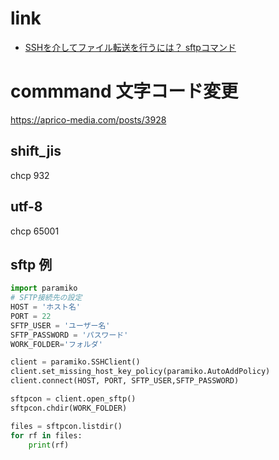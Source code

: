 # link
- [SSHを介してファイル転送を行うには？ sftpコマンド](https://atmarkit.itmedia.co.jp/ait/articles/1505/20/news004.html#:~:text=%E3%81%99%E3%82%8B%E3%81%AB%E3%81%AF%EF%BC%9F-,sftp%E3%82%B3%E3%83%9E%E3%83%B3%E3%83%89%E3%81%AE%E6%A6%82%E8%A6%81,%E6%80%A7%E3%81%8C%E7%A2%BA%E4%BF%9D%E3%81%95%E3%82%8C%E3%81%BE%E3%81%99%E3%80%82)

# commmand 文字コード変更
https://aprico-media.com/posts/3928

## shift_jis
 chcp 932
## utf-8
 chcp 65001

## sftp 例
```python
import paramiko
# SFTP接続先の設定
HOST = 'ホスト名'
PORT = 22
SFTP_USER = 'ユーザー名'
SFTP_PASSWORD = 'パスワード'
WORK_FOLDER='フォルダ'

client = paramiko.SSHClient()
client.set_missing_host_key_policy(paramiko.AutoAddPolicy)
client.connect(HOST, PORT, SFTP_USER,SFTP_PASSWORD)

sftpcon = client.open_sftp()
sftpcon.chdir(WORK_FOLDER)

files = sftpcon.listdir()
for rf in files:
    print(rf)

```
